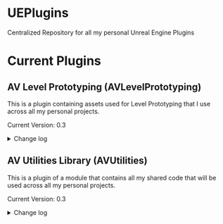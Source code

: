 # UEPlugins

Centralized Repository for all my personal Unreal Engine Plugins

# Current Plugins
## AV Level Prototyping (AVLevelPrototyping)

This is a plugin containing assets used for Level Prototyping that I use across all my personal projects.

Current Version: 0.3

<details>
  <summary>Change log</summary>

- 0.3: Update to Unreal Engine 5.6
- 0.2: Improved the Teleporter Actor (taking GASP as an example)
- 0.1: Initial Release:
  - Multiple Grid Materials to be used for level blockouts
  - A Level Block actor for level blockouts
  - A Teleporter actor for teleporting a character from one point to another

</details>

## AV Utilities Library (AVUtilities)

This is a plugin of a module that contains all my shared code that will be used across all my personal projects.

Current Version: 0.3

<details>
  <summary>Change log</summary>

- 0.3: Updated class prefixes
- 0.2: Update to Unreal Engine 5.6
- 0.1: Initial Release:
  - Collision Profile Statics containing all profile names for collisions
  - Draw Debug Statics containing a function to draw a named directional arrow

</details>